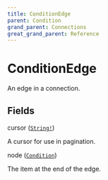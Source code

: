 ```yaml
---
title: ConditionEdge
parent: Condition
grand_parent: Connections
great_grand_parent: Reference
---
```


# ConditionEdge

An edge in a connection.

## Fields

<div class="field-entry ">
  <span id="cursor" class="field-name anchored">cursor (<code><a href="/docs/reference/scalar/string">String!</a></code>)</span>

  <div class="description-wrapper">
   <p>A cursor for use in pagination.</p>

  </div>
</div>

<div class="field-entry ">
  <span id="node" class="field-name anchored">node (<code><a href="/docs/reference/object/condition">Condition</a></code>)</span>

  <div class="description-wrapper">
   <p>The item at the end of the edge.</p>

  </div>
</div>


